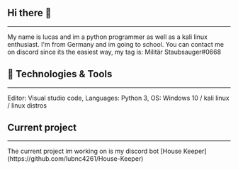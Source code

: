 ## Hi there 👋
<hr></hr>
My name is lucas and im a python programmer as well as a kali linux enthusiast. I'm from Germany and im going to school.
You can contact me on discord since its the easiest way, my tag is: Militär Staubsauger#0668

## 🔧 Technologies & Tools
<hr></hr>
Editor: Visual studio code,
Languages: Python 3,
OS: Windows 10 / kali linux / linux distros

## Current project
<hr></hr>
The current project im working on is my discord bot [House Keeper](https://github.com/lubnc4261/House-Keeper)
